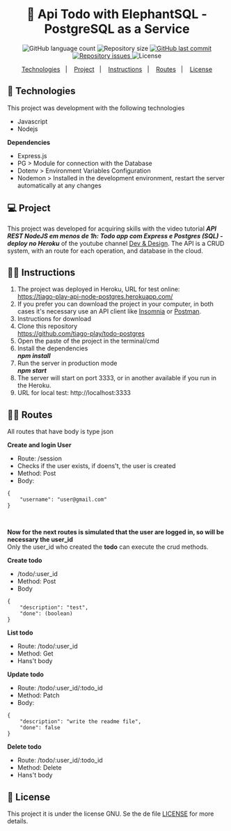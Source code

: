 <h1 align="center">
  🐘 Api Todo with ElephantSQL - PostgreSQL as a Service
</h1>

<p align="center">
  <img alt="GitHub language count" src="https://img.shields.io/github/languages/count/tiago-play/todo-postgres">

  <img alt="Repository size" src="https://img.shields.io/github/repo-size/tiago-play/todo-postgres">

  <a href="https://github.com/https://github.com/tiago-play/todo-postgres">
    <img alt="GitHub last commit" src="https://img.shields.io/github/last-commit/tiago-play/todo-postgres">
  </a>

  <a href="https://github.com/tiago-play/todo-postgres">
    <img alt="Repository issues" src="https://img.shields.io/github/issues/tiago-play/todo-postgres">
  </a>

  <img alt="License" src="https://img.shields.io/badge/license-GNU-brightgreen">
</p>


<p align="center">
	<a href="#-technologies">Technologies</a>&nbsp;&nbsp;&nbsp;|&nbsp;&nbsp;&nbsp;
	<a href="#-project">Project</a>&nbsp;&nbsp;&nbsp;|&nbsp;&nbsp;&nbsp;
	<a href="#-instructions">Instructions</a>&nbsp;&nbsp;&nbsp;|&nbsp;&nbsp;&nbsp; 
	<a href="#-routes">Routes</a>&nbsp;&nbsp;&nbsp;|&nbsp;&nbsp;&nbsp;
	<a href="#-license">License</a>
</p>

## 🚀 Technologies

This project was development with the following technologies
- Javascript 
- Nodejs

**Dependencies**
- Express.js
- PG > Module for connection with the Database
- Dotenv > Environment Variables Configuration
- Nodemon > Installed in the development environment, restart the server automatically at any changes


## 💻 Project
This project was developed for acquiring skills with the video tutorial *__API REST NodeJS em menos de 1h: Todo app com Express e Postgres (SQL) - deploy no Heroku__* of the youtube channel [Dev & Design](https://www.youtube.com/watch?v=8T8YmSHZ3fg). The API is a CRUD system, with an route for each operation, and database in the cloud. 


## ✍🏻 Instructions
1. The project was deployed in Heroku, URL for test online: <br>
https://tiago-play-api-node-postgres.herokuapp.com/
2. If you prefer you can download the project in your computer, in both cases it's necessary use an API client like [Insomnia](https://insomnia.rest/download) or [Postman](https://www.postman.com/).
3. Instructions for download
4. Clone this repository <br>
https://github.com/tiago-play/todo-postgres
5. Open the paste of the project in the terminal/cmd
6. Install the dependencies <br>
*__npm install__*
7. Run the server in production mode <br>
*__npm start__*
8. The server will start on port 3333, or in another available if you run in the Heroku. 
9. URL for local test: http://localhost:3333

## 🥷🏻 Routes
All routes that have body is type json

**Create and login User**
- Route: /session <br>
- Checks if the user exists, if doens't, the user is created <br>
- Method: Post <br>
- Body:
```
{
	"username": "user@gmail.com"
}
```	
<br>

**Now for the next routes is simulated that the user are logged in, so will be necessary the user_id** <br>
Only the user_id who created the **todo** can execute the crud methods.<br>

**Create todo**
- /todo/:user_id
- Method: Post
- Body
```
{
	"description": "test",
	"done": (boolean)
}
```

**List todo**
- Route: /todo/:user_id
- Method: Get
- Hans't body

**Update todo**
- Route: /todo/:user_id/:todo_id
- Method: Patch
- Body: 
```
{ 
	"description": "write the readme file", 
	"done": false 
}
```

**Delete todo**
- Route: /todo/:user_id/:todo_id
- Method: Delete
- Hans't body

## 📝 License

This project it is under the license GNU. Se the de file [LICENSE](LICENSE.md) for more details.
